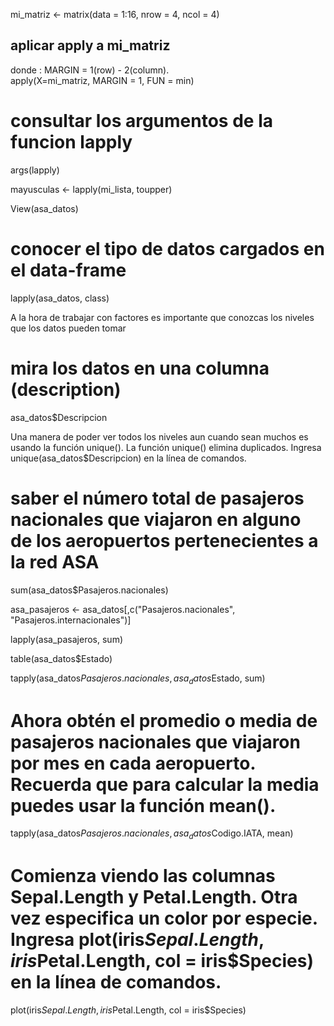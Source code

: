 mi_matriz <- matrix(data = 1:16, nrow = 4, ncol = 4)

## aplicar apply a mi_matriz
donde : MARGIN = 1(row) - 2(column). <br>
apply(X=mi_matriz, MARGIN = 1, FUN = min)

# consultar los argumentos de la funcion lapply
args(lapply)


mayusculas <- lapply(mi_lista, toupper)

View(asa_datos)

# conocer el tipo de datos cargados en el data-frame
lapply(asa_datos, class)

A la hora de trabajar con factores es importante que conozcas los niveles que los datos pueden tomar

# mira los datos en una columna (description)
asa_datos$Descripcion

Una manera de poder ver todos los niveles aun cuando sean muchos es usando la función unique(). La función unique() elimina duplicados. Ingresa
unique(asa_datos$Descripcion) en la línea de comandos.

# saber el número total de pasajeros nacionales que viajaron en alguno de los aeropuertos pertenecientes a la red ASA
sum(asa_datos$Pasajeros.nacionales)

asa_pasajeros <- asa_datos[,c("Pasajeros.nacionales", "Pasajeros.internacionales")]

lapply(asa_pasajeros, sum)

table(asa_datos$Estado)

tapply(asa_datos$Pasajeros.nacionales, asa_datos$Estado, sum)

# Ahora obtén el promedio o media de pasajeros nacionales que viajaron por mes en cada aeropuerto. Recuerda que para calcular la media puedes usar la función mean().

tapply(asa_datos$Pasajeros.nacionales, asa_datos$Codigo.IATA, mean)

# Comienza viendo las columnas Sepal.Length y Petal.Length. Otra vez especifica un color por especie. Ingresa plot(iris$Sepal.Length, iris$Petal.Length, col = iris$Species) en la línea de comandos.

plot(iris$Sepal.Length, iris$Petal.Length, col = iris$Species)
